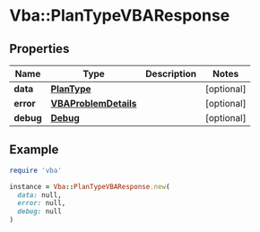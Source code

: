 # Vba::PlanTypeVBAResponse

## Properties

| Name | Type | Description | Notes |
| ---- | ---- | ----------- | ----- |
| **data** | [**PlanType**](PlanType.md) |  | [optional] |
| **error** | [**VBAProblemDetails**](VBAProblemDetails.md) |  | [optional] |
| **debug** | [**Debug**](Debug.md) |  | [optional] |

## Example

```ruby
require 'vba'

instance = Vba::PlanTypeVBAResponse.new(
  data: null,
  error: null,
  debug: null
)
```

